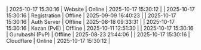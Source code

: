 | 2025-10-17 15:30:16 | Website | Online | 2025-10-17 15:30:12 |
| 2025-10-17 15:30:16 | Registration | Offline | 2025-09-09 16:40:23 |
| 2025-10-17 15:30:16 | Auth Server | Offline | 2025-08-18 09:33:31 |
| 2025-10-17 15:30:16 | Kezan (PvE) | Offline | 2025-10-11 12:51:30 |
| 2025-10-17 15:30:16 | Gurubashi (PvP) | Offline | 2025-08-23 21:44:06 |
| 2025-10-17 15:30:16 | Cloudflare | Online | 2025-10-17 15:30:12 |
